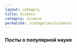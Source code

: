 ```yaml
---
layout: category
title: Science
category: science
permalink: /categories/science/
---
```


### Посты о популярной науке
